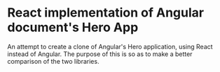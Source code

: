 # React implementation of Angular document's Hero App

An attempt to create a clone of Angular's Hero application, using React instead of Angular.
The purpose of this is so as to make a better comparison of the two libraries.

